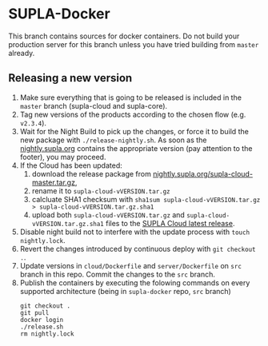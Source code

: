 # SUPLA-Docker

This branch contains sources for docker containers. Do not build your production
server for this branch unless you have tried building from `master` already.

## Releasing a new version

1. Make sure everything that is going to be released is included in the `master` branch
   (supla-cloud and supla-core).
1. Tag new versions of the products according to the chosen flow (e.g. `v2.3.4`).
1. Wait for the Night Build to pick up the changes, or force it to build the new package with
   `./release-nightly.sh`. As soon as the [nightly.supla.org](https://nightly.supla.org) contains the
   appropriate version (pay attention to the footer), you may proceed.
1. If the Cloud has been updated:
    1. download the release package from [nightly.supla.org/supla-cloud-master.tar.gz](https://nightly.supla.org/supla-cloud-master.tar.gz),
    1. rename it to `supla-cloud-vVERSION.tar.gz`
    1. calcluate SHA1 checksum with `sha1sum supla-cloud-vVERSION.tar.gz > supla-cloud-vVERSION.tar.gz.sha1` 
    1. upload both `supla-cloud-vVERSION.tar.gz` and `supla-cloud-vVERSION.tar.gz.sha1` files to the
   [SUPLA Cloud latest release](https://github.com/SUPLA/supla-cloud/releases/latest).
1. Disable night build not to interfere with the update process with `touch nightly.lock`.
1. Revert the changes introduced by continuous deploy with `git checkout .`.
1. Update versions in `cloud/Dockerfile` and `server/Dockerfile` on `src` branch in this repo. Commit the changes to the `src` branch.
1. Publish the containers by executing the folowing commands on every supported architecture
   (being in `supla-docker` repo, `src` branch)
   ```
   git checkout .
   git pull
   docker login
   ./release.sh
   rm nightly.lock
   ```
